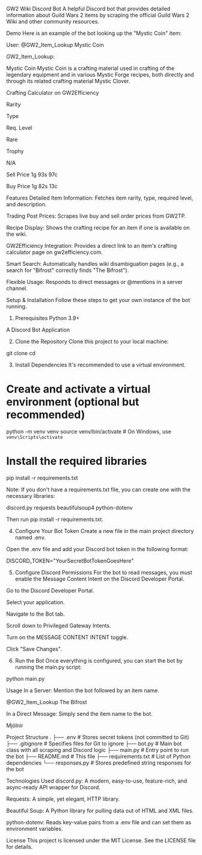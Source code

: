 GW2 Wiki Discord Bot
A helpful Discord bot that provides detailed information about Guild Wars 2 items by scraping the official Guild Wars 2 Wiki and other community resources.

Demo
Here is an example of the bot looking up the "Mystic Coin" item:

User: @GW2_Item_Lookup Mystic Coin

GW2_Item_Lookup:

Mystic Coin
Mystic Coin is a crafting material used in crafting of the legendary equipment and in various Mystic Forge recipes, both directly and through its related crafting material Mystic Clover.

Crafting Calculator on GW2Efficiency

Rarity

Type

Req. Level

Rare

Trophy

N/A

Sell Price
1g 93s 97c

Buy Price
1g 82s 13c

Features
Detailed Item Information: Fetches item rarity, type, required level, and description.

Trading Post Prices: Scrapes live buy and sell order prices from GW2TP.

Recipe Display: Shows the crafting recipe for an item if one is available on the wiki.

GW2Efficiency Integration: Provides a direct link to an item's crafting calculator page on gw2efficiency.com.

Smart Search: Automatically handles wiki disambiguation pages (e.g., a search for "Bifrost" correctly finds "The Bifrost").

Flexible Usage: Responds to direct messages or @mentions in a server channel.

Setup & Installation
Follow these steps to get your own instance of the bot running.

1. Prerequisites
Python 3.9+

A Discord Bot Application

2. Clone the Repository
Clone this project to your local machine:

git clone <your-repository-url>
cd <your-repository-directory>

3. Install Dependencies
It's recommended to use a virtual environment.

# Create and activate a virtual environment (optional but recommended)
python -m venv venv
source venv/bin/activate  # On Windows, use `venv\Scripts\activate`

# Install the required libraries
pip install -r requirements.txt

Note: If you don't have a requirements.txt file, you can create one with the necessary libraries:

discord.py
requests
beautifulsoup4
python-dotenv

Then run pip install -r requirements.txt.

4. Configure Your Bot Token
Create a new file in the main project directory named .env.

Open the .env file and add your Discord bot token in the following format:

DISCORD_TOKEN="YourSecretBotTokenGoesHere"

5. Configure Discord Permissions
For the bot to read messages, you must enable the Message Content Intent on the Discord Developer Portal.

Go to the Discord Developer Portal.

Select your application.

Navigate to the Bot tab.

Scroll down to Privileged Gateway Intents.

Turn on the MESSAGE CONTENT INTENT toggle.

Click "Save Changes".

6. Run the Bot
Once everything is configured, you can start the bot by running the main.py script:

python main.py

Usage
In a Server: Mention the bot followed by an item name.

@GW2_Item_Lookup The Bifrost

In a Direct Message: Simply send the item name to the bot.

Mjölnir

Project Structure
.
├── .env                  # Stores secret tokens (not committed to Git)
├── .gitignore            # Specifies files for Git to ignore
├── bot.py                # Main bot class with all scraping and Discord logic
├── main.py               # Entry point to run the bot
├── README.md             # This file
├── requirements.txt      # List of Python dependencies
└── responses.py          # Stores predefined string responses for the bot

Technologies Used
discord.py: A modern, easy-to-use, feature-rich, and async-ready API wrapper for Discord.

Requests: A simple, yet elegant, HTTP library.

Beautiful Soup: A Python library for pulling data out of HTML and XML files.

python-dotenv: Reads key-value pairs from a .env file and can set them as environment variables.

License
This project is licensed under the MIT License. See the LICENSE file for details.
